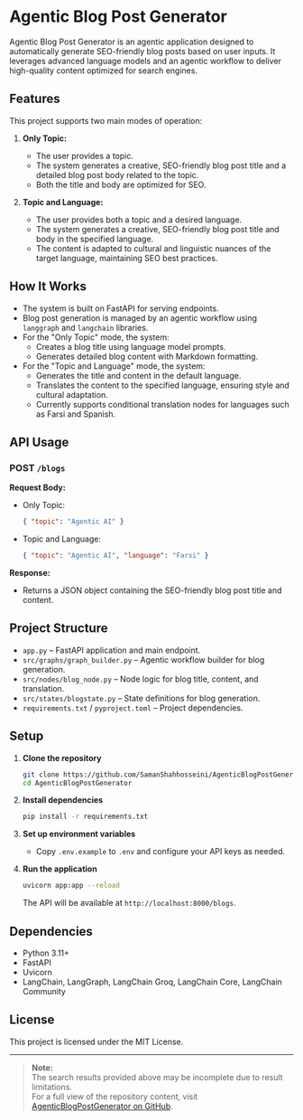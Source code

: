 # Agentic Blog Post Generator

Agentic Blog Post Generator is an agentic application designed to automatically generate SEO-friendly blog posts based on user inputs. It leverages advanced language models and an agentic workflow to deliver high-quality content optimized for search engines. 

## Features

This project supports two main modes of operation:

1. **Only Topic:**  
   - The user provides a topic.
   - The system generates a creative, SEO-friendly blog post title and a detailed blog post body related to the topic.
   - Both the title and body are optimized for SEO.

2. **Topic and Language:**  
   - The user provides both a topic and a desired language.
   - The system generates a creative, SEO-friendly blog post title and body in the specified language.
   - The content is adapted to cultural and linguistic nuances of the target language, maintaining SEO best practices.

## How It Works

- The system is built on FastAPI for serving endpoints.
- Blog post generation is managed by an agentic workflow using `langgraph` and `langchain` libraries.
- For the "Only Topic" mode, the system:
  - Creates a blog title using language model prompts.
  - Generates detailed blog content with Markdown formatting.
- For the "Topic and Language" mode, the system:
  - Generates the title and content in the default language.
  - Translates the content to the specified language, ensuring style and cultural adaptation.
  - Currently supports conditional translation nodes for languages such as Farsi and Spanish.

## API Usage

### POST `/blogs`

**Request Body:**
- Only Topic:
  ```json
  { "topic": "Agentic AI" }
  ```
- Topic and Language:
  ```json
  { "topic": "Agentic AI", "language": "Farsi" }
  ```

**Response:**
- Returns a JSON object containing the SEO-friendly blog post title and content.

## Project Structure

- `app.py` – FastAPI application and main endpoint.
- `src/graphs/graph_builder.py` – Agentic workflow builder for blog generation.
- `src/nodes/blog_node.py` – Node logic for blog title, content, and translation.
- `src/states/blogstate.py` – State definitions for blog generation.
- `requirements.txt` / `pyproject.toml` – Project dependencies.

## Setup

1. **Clone the repository**  
   ```bash
   git clone https://github.com/SamanShahhosseini/AgenticBlogPostGenerator.git
   cd AgenticBlogPostGenerator
   ```
2. **Install dependencies**  
   ```bash
   pip install -r requirements.txt
   ```
3. **Set up environment variables**  
   - Copy `.env.example` to `.env` and configure your API keys as needed.

4. **Run the application**  
   ```bash
   uvicorn app:app --reload
   ```
   The API will be available at `http://localhost:8000/blogs`.

## Dependencies

- Python 3.11+
- FastAPI
- Uvicorn
- LangChain, LangGraph, LangChain Groq, LangChain Core, LangChain Community

## License

This project is licensed under the MIT License.

---

> **Note:**  
> The search results provided above may be incomplete due to result limitations.  
> For a full view of the repository content, visit [AgenticBlogPostGenerator on GitHub](https://github.com/SamanShahhosseini/AgenticBlogPostGenerator).

